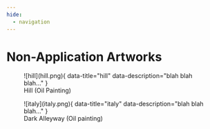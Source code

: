 ```yaml
---
hide:
  - navigation
---
```


# Non-Application Artworks

<figure markdown>
  ![hill](hill.png){ data-title="hill" data-description="blah blah blah..." }
  <figcaption>Hill (Oil Painting)</figcaption>
</figure>

<figure markdown>
  ![italy](italy.png){ data-title="italy" data-description="blah blah blah..." }
  <figcaption>Dark Alleyway (Oil painting)</figcaption>
</figure>